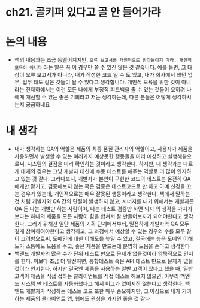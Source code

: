 # ch21. 골키퍼 있다고 골 안 들어가랴

# 논의 내용

- 책의 내용과는 조금 동떨어지지만, `오류 보고서를 개인적으로 받아들이지 마라. 개인적 모욕이 아니다` 라는 말은 꼭 이 경우만 쓸 수 있진 않은 것 같습니다. 예를 들면, 그 대상이 오류 보고서가 아니라, 내가 작성한 코드 일 수 도 있고, 내가 회사에서 했던 업무, 업무 태도 같은 것들이 될 수 있다고 생각합니다. 개인적 모욕을 위한 것이 아니라는 전제하에서는 이런 모든 나에게 부정적 피드백을 줄 수 있는 것들이 오히려 나에게 개선할 수 있는 좋은 기회라고 저는 생각하는데, 다른 분들은 어떻게 생각하시는지 궁금하네요

# 내 생각

- 내가 생각하는 QA의 역할은 제품의 최종 품질 관리자의 역할이고, 사용자가 제품을 사용하면서 발생할 수 있는 여러가지 예상못한 행동들을 미리 예상하고 실행해봄으로써, 시스템의 결점을 미리 확인하는 것이라고 생각한다. 하지만, 내 생각과는 다르게 대개의 경우는 그냥 개발자 대신에 수동 테스트를 해주는 역할로 더 많이 인지하고 있는 것 같다. 그러다보니, 개발자가 본인이 구현한 코드의 테스트는 온전히 QA에게만 맡기고, 검증해보지 않는 혹은 검증은 테스트코드로 만 하고 아예 신경을 끄는 경우가 있는데, 개인적으로는 매우 잘못된 행동이라고 생각한다. 책에서 말하는 것 처럼 개발자와 QA 간의 단절이 발생하지 않고, 시너지를 내기 위해서는 개발자든 QA 든 나는 개발만 하는 사람이야, 나는 테스트 검증만 하면 되지 의 생각을 가지기 보다는 하나의 제품을 모든 사람이 힘을 합쳐서 잘 만들어보자가 되어야한다고 생각한다. 그러기 위해선 일단 제품의 기획 단계에서부터, 밀접하게 개발자와 QA 모두 깊게 참여하여야한다고 생각하고, 그 과정에서 예상할 수 있는 경우의 수를 모두 같이 고려함으로써, 도메인에 대한 이해도를 높일 수 있고, 결국에는 높은 도메인 이해도가 소통에도 도움을 주고, 좋은 제품을 만드는데 분명히 도움을 준다고 생각한다
- 백엔드 개발자의 많은 수가 단위 테스트 만으로 문제가 없을것이라 암묵적으로 인지를 한다. 이보다 조금 더 발전하면, 통합테스트 혹은 API 테스트 만으로 문제가 없을 것이라 인지한다. 하지만 결국엔 제품을 사용하는 일반 고객이 있다고 했을 때, 일반 고객이 제품을 직접 접하는 클라이언트를 직접 테스트 해보지 않으면, 아무리 백엔드 시스템 만 테스트를 자동화했다고 해서 버그가 없어지진 않는다고 생각한다. 백엔드 개발자가 작성하는 테스트 코드 또한 매우 중요하지만, 그 이상으로 내가 기여하는 제품의 클라이언트 앱, 웹에도 관심을 가지면 좋을 것 같다